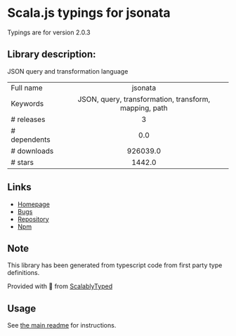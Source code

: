 
# Scala.js typings for jsonata

Typings are for version 2.0.3

## Library description:
JSON query and transformation language

|                    |                 |
| ------------------ | :-------------: |
| Full name          | jsonata |
| Keywords           | JSON, query, transformation, transform, mapping, path |
| # releases         | 3 |
| # dependents       | 0.0 |
| # downloads        | 926039.0 |
| # stars            | 1442.0 |

## Links
- [Homepage](http://jsonata.org/)
- [Bugs](https://github.com/jsonata-js/jsonata/issues)
- [Repository](https://github.com/jsonata-js/jsonata)
- [Npm](https://www.npmjs.com/package/jsonata)
    


## Note
This library has been generated from typescript code from first party type definitions.

Provided with :purple_heart: from [ScalablyTyped](https://github.com/oyvindberg/ScalablyTyped)

## Usage
See [the main readme](../../readme.md) for instructions.


